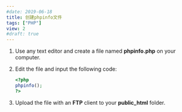 ```yaml
---
#date: 2019-06-18
title: 创建phpinfo文件
tags: ["PHP"]
view: 2
#draft: true
---
```

1. Use any text editor and create a file named **phpinfo.php** on your computer.

2. Edit the file and input the following code:

   ```php
   <?php
   phpinfo();
   ?>
   ```

3. Upload the file with an **FTP** client to your **public_html** folder.